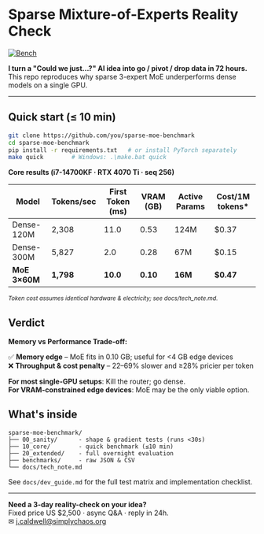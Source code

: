# Sparse Mixture-of-Experts Reality Check
[![Bench](https://img.shields.io/badge/bench-pass-brightgreen)](https://github.com/fox4snce/sparse-moe-benchmark/blob/main/benchmarks/results.csv)

**I turn a "Could we just...?" AI idea into go / pivot / drop data in 72 hours.**  
This repo reproduces why sparse 3-expert MoE underperforms dense models on a single GPU.

---

## Quick start (≤ 10 min)

```bash
git clone https://github.com/you/sparse-moe-benchmark
cd sparse-moe-benchmark
pip install -r requirements.txt   # or install PyTorch separately
make quick        # Windows: .\make.bat quick
```

**Core results (i7-14700KF · RTX 4070 Ti · seq 256)**

| Model | Tokens/sec | First Token (ms) | VRAM (GB) | Active Params | Cost/1M tokens* |
|-------|------------|------------------|-----------|---------------|----------------|
| Dense-120M | 2,308 | 11.0 | 0.53 | 124M | $0.37 |
| Dense-300M | 5,827 | 2.0 | 0.28 | 67M | $0.15 |
| **MoE 3×60M** | **1,798** | **10.0** | **0.10** | **16M** | **$0.47** |

<sub>*Token cost assumes identical hardware & electricity; see docs/tech_note.md.*</sub>

## Verdict

**Memory vs Performance Trade-off:**

✅ **Memory edge** – MoE fits in 0.10 GB; useful for <4 GB edge devices  
❌ **Throughput & cost penalty** – 22–69% slower and ≥28% pricier per token

**For most single-GPU setups**: Kill the router; go dense.  
**For VRAM-constrained edge devices**: MoE may be the only viable option.

## What's inside

```
sparse-moe-benchmark/
├── 00_sanity/      - shape & gradient tests (runs <30s)
├── 10_core/        - quick benchmark (≤10 min)
├── 20_extended/    - full overnight evaluation
├── benchmarks/     - raw JSON & CSV
└── docs/tech_note.md
```

See `docs/dev_guide.md` for the full test matrix and implementation checklist.

---

**Need a 3-day reality-check on your idea?**  
Fixed price US $2,500 · async Q&A · reply in 24h.  
✉ j.caldwell@simplychaos.org 
